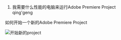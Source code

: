 1. 我需要什么性能的电脑来运行Adobe Premiere Project <br>
qing'geng

如何开始一个新的Adobe Premiere Project

![开始新的project](Video-Editing-Study/Figure/L1/F1.PNG)

